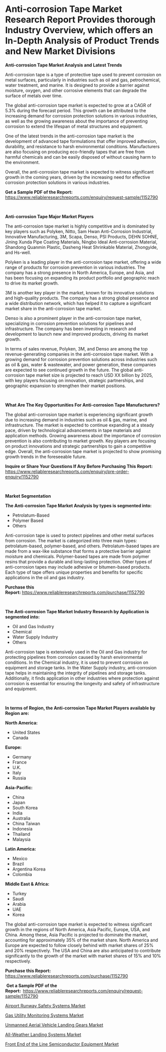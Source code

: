 <p><h1>Anti-corrosion Tape Market Research Report Provides thorough Industry Overview, which offers an In-Depth Analysis of Product Trends and New Market Divisions</h1></p><p><strong>Anti-corrosion Tape Market Analysis and Latest Trends</strong></p>
<p><p>Anti-corrosion tape is a type of protective tape used to prevent corrosion on metal surfaces, particularly in industries such as oil and gas, petrochemical, water treatment, and marine. It is designed to provide a barrier against moisture, oxygen, and other corrosive elements that can degrade the surface of metals over time.</p><p>The global anti-corrosion tape market is expected to grow at a CAGR of 5.3% during the forecast period. This growth can be attributed to the increasing demand for corrosion protection solutions in various industries, as well as the growing awareness about the importance of preventing corrosion to extend the lifespan of metal structures and equipment.</p><p>One of the latest trends in the anti-corrosion tape market is the development of advanced tape formulations that offer improved adhesion, durability, and resistance to harsh environmental conditions. Manufacturers are also focusing on producing eco-friendly tapes that are free from harmful chemicals and can be easily disposed of without causing harm to the environment.</p><p>Overall, the anti-corrosion tape market is expected to witness significant growth in the coming years, driven by the increasing need for effective corrosion protection solutions in various industries.</p></p>
<p><strong>Get a Sample PDF of the Report:&nbsp;</strong> <a href="https://www.reliableresearchreports.com/enquiry/request-sample/1152790">https://www.reliableresearchreports.com/enquiry/request-sample/1152790</a></p>
<p>&nbsp;</p>
<p><strong>Anti-corrosion Tape Major Market Players</strong></p>
<p><p>The anti-corrosion tape market is highly competitive and is dominated by key players such as Polyken, Nitto, Sam Hwan Anti-Corrosion Industrial, Innovative Manufacturing, 3M, Scapa, Denso, PSI Products, DEHN SOHNE, Jining Xunda Pipe Coating Materials, Ningbo Ideal Anti-corrosion Material, Shandong Quanmin Plastic, Dasheng Heat Shrinkable Material, Zhongyide, and Hs-well.</p><p>Polyken is a leading player in the anti-corrosion tape market, offering a wide range of products for corrosion prevention in various industries. The company has a strong presence in North America, Europe, and Asia, and has been focusing on expanding its product portfolio and geographic reach to drive its market growth.</p><p>3M is another key player in the market, known for its innovative solutions and high-quality products. The company has a strong global presence and a wide distribution network, which has helped it to capture a significant market share in the anti-corrosion tape market.</p><p>Denso is also a prominent player in the anti-corrosion tape market, specializing in corrosion prevention solutions for pipelines and infrastructure. The company has been investing in research and development to launch new and improved products, driving its market growth.</p><p>In terms of sales revenue, Polyken, 3M, and Denso are among the top revenue-generating companies in the anti-corrosion tape market. With a growing demand for corrosion prevention solutions across industries such as oil & gas, water & wastewater, and power generation, these companies are expected to see continued growth in the future. The global anti-corrosion tape market size is projected to reach USD XX billion by 2025, with key players focusing on innovation, strategic partnerships, and geographic expansion to strengthen their market positions.</p></p>
<p>&nbsp;</p>
<p><strong>What Are The Key Opportunities For Anti-corrosion Tape Manufacturers?</strong></p>
<p><p>The global anti-corrosion tape market is experiencing significant growth due to increasing demand in industries such as oil & gas, marine, and infrastructure. The market is expected to continue expanding at a steady pace, driven by technological advancements in tape materials and application methods. Growing awareness about the importance of corrosion prevention is also contributing to market growth. Key players are focusing on product innovations and strategic partnerships to gain a competitive edge. Overall, the anti-corrosion tape market is projected to show promising growth trends in the foreseeable future.</p></p>
<p><strong>Inquire or Share Your Questions If Any Before Purchasing This Report:</strong> <a href="https://www.reliableresearchreports.com/enquiry/pre-order-enquiry/1152790">https://www.reliableresearchreports.com/enquiry/pre-order-enquiry/1152790</a></p>
<p>&nbsp;</p>
<p><strong>Market Segmentation</strong></p>
<p><strong>The Anti-corrosion Tape Market Analysis by types is segmented into:</strong></p>
<p><ul><li>Petrolatum-Based</li><li>Polymer Based</li><li>Others</li></ul></p>
<p><p>Anti-corrosion tape is used to protect pipelines and other metal surfaces from corrosion. The market is categorized into three main types: petrolatum-based, polymer-based, and others. Petrolatum-based tapes are made from a wax-like substance that forms a protective barrier against moisture and chemicals. Polymer-based tapes are made from polymer resins that provide a durable and long-lasting protection. Other types of anti-corrosion tapes may include adhesive or bitumen-based products. Each type of tape offers unique properties and benefits for specific applications in the oil and gas industry.</p></p>
<p><strong>Purchase this Report:&nbsp;</strong><a href="https://www.reliableresearchreports.com/purchase/1152790">https://www.reliableresearchreports.com/purchase/1152790</a></p>
<p>&nbsp;</p>
<p><strong>The Anti-corrosion Tape Market Industry Research by Application is segmented into:</strong></p>
<p><ul><li>Oil and Gas Industry</li><li>Chemical</li><li>Water Supply Industry</li><li>Others</li></ul></p>
<p><p>Anti-corrosion tape is extensively used in the Oil and Gas industry for protecting pipelines from corrosion caused by harsh environmental conditions. In the Chemical industry, it is used to prevent corrosion on equipment and storage tanks. In the Water Supply industry, anti-corrosion tape helps in maintaining the integrity of pipelines and storage tanks. Additionally, it finds application in other industries where protection against corrosion is essential for ensuring the longevity and safety of infrastructure and equipment.</p></p>
<p>&nbsp;</p>
<p><strong>In terms of Region, the Anti-corrosion Tape Market Players available by Region are:</strong></p>
<p>
    <p> <strong> North America: </strong>
        <ul>
            <li>United States</li>
            <li>Canada</li>
        </ul>
        </p> 
    <p> <strong> Europe: </strong>
        <ul>
            <li>Germany</li>
            <li>France</li>
            <li>U.K.</li>
            <li>Italy</li>
            <li>Russia</li>
        </ul>
        </p> 
    <p> <strong> Asia-Pacific: </strong>
        <ul>
            <li>China</li>
            <li>Japan</li>
            <li>South Korea</li>
            <li>India</li>
            <li>Australia</li>
            <li>China Taiwan</li>
            <li>Indonesia</li>
            <li>Thailand</li>
            <li>Malaysia</li>
        </ul>
        </p> 
    <p> <strong> Latin America: </strong>
        <ul>
            <li>Mexico</li>
            <li>Brazil</li>
            <li>Argentina Korea</li>
            <li>Colombia</li>
        </ul>
        </p> 
    <p> <strong> Middle East & Africa: </strong>
        <ul>
            <li>Turkey</li>
            <li>Saudi</li>
            <li>Arabia</li>
            <li>UAE</li>
            <li>Korea</li>
        </ul>
    </p>
    </p>
<p><p>The global anti-corrosion tape market is expected to witness significant growth in the regions of North America, Asia Pacific, Europe, USA, and China. Among these, Asia Pacific is projected to dominate the market, accounting for approximately 35% of the market share. North America and Europe are expected to follow closely behind with market shares of 25% and 20% respectively. The USA and China are also anticipated to contribute significantly to the growth of the market with market shares of 15% and 10% respectively.</p></p>
<p><strong>Purchase this Report: </strong><a href="https://www.reliableresearchreports.com/purchase/1152790">https://www.reliableresearchreports.com/purchase/1152790</a></p>
<p>&nbsp;<strong>Get a Sample PDF of the Report:&nbsp;&nbsp;</strong><a href="https://www.reliableresearchreports.com/enquiry/request-sample/1152790">https://www.reliableresearchreports.com/enquiry/request-sample/1152790</a></p>
<p><strong></strong></p>
<p><p><a href="https://medium.com/@mattwalker9889/airport-runway-safety-systems-market-furnishes-information-on-market-share-market-trends-and-2f5fe5195735">Airport Runway Safety Systems Market</a></p><p><a href="https://medium.com/@mattwalker9889/gas-utility-monitoring-systems-market-outlook-industry-overview-and-forecast-2024-to-2031-52bc02bb0c2c">Gas Utility Monitoring Systems Market</a></p><p><a href="https://medium.com/@mattwalker9889/unmanned-aerial-vehicle-landing-gears-market-share-evolution-and-market-growth-trends-2024-2031-d4aa966ce7fd">Unmanned Aerial Vehicle Landing Gears Market</a></p><p><a href="https://medium.com/@mattwalker9889/all-weather-landing-systems-market-insight-market-trends-growth-forecasted-from-2024-to-2031-65f9b97988d2">All-Weather Landing Systems Market</a></p><p><a href="https://medium.com/@mattwalker9889/front-end-of-the-line-semiconductor-equipment-market-trends-and-market-analysis-forecasted-for-1344f1d6fd86">Front End of the Line Semiconductor Equipment Market</a></p></p>